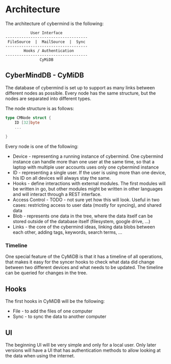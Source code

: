 # Architecture

The architecture of cybermind is the following:

```ascii
           User Interface
------------------------------------
 FileSource  |  MailSource  |  Sync
------------------------------------
        Hooks / Authentication
------------------------------------
               CyMiDB
```

## CyberMindDB - CyMiDB

The database of cybermind is set up to support as many links between different nodes as possible. Every node has the 
same structure, but the nodes are separated into different types.

The node structure is as follows:

```go
type CMNode struct {
	ID [32]byte
	...
	
}
```

Every node is one of the following:
- Device - representing a running instance of cybermind. One cybermind instance can handle more than one user at the 
same time, so that a laptop with multiple user accounts uses only one cybermind instance
- ID - representing a single user. If the user is using more than one device, his ID on all devices will always stay 
the same.
- Hooks - define interactions with external modules. The first modules will be written in go, but other modules might
 be written in other languages and will interact through a REST interface.
- Access Control - TODO - not sure yet how this will look. Useful in two cases: restricting access to user data 
(mostly for syncing), and shared data
- Blob - represents one data in the tree, where the data itself can be stored outside of the database itself 
(filesystem, google drive, ...)
- Links - the core of the cybermind ideas, linking data blobs between each other, adding tags, keywords, search 
terms, ...

### Timeline

One special feature of the CyMiDB is that it has a timeline of all operations, that makes it easy for the syncer 
hooks to check what data did change between two different devices and what needs to be updated. The timeline can be 
queried for changes in the tree.

## Hooks

The first hooks in CyMiDB will be the following:
- File - to add the files of one computer
- Sync - to sync the data to another computer

## UI

The beginning UI will be very simple and only for a local user. Only later versions will have a UI that has 
authentication methods to allow looking at the data when using the internet.

